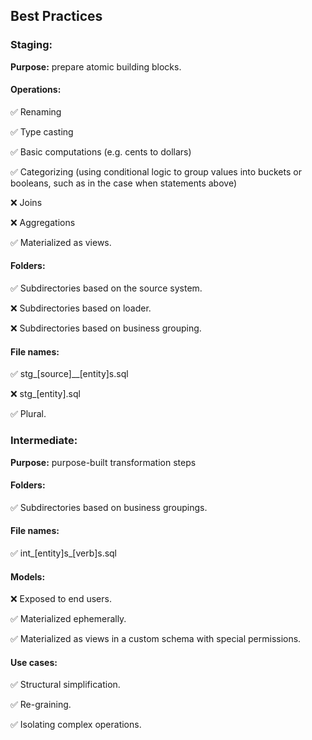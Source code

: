 ## Best Practices

### Staging:

**Purpose:** prepare atomic building blocks.

#### Operations:

✅ Renaming

✅ Type casting

✅ Basic computations (e.g. cents to dollars)

✅ Categorizing (using conditional logic to group values into buckets or booleans, such as in the case when statements above)

❌ Joins 

❌ Aggregations

✅ Materialized as views.


#### Folders:

✅ Subdirectories based on the source system.

❌ Subdirectories based on loader.

❌ Subdirectories based on business grouping.


#### File names:

✅ stg_[source]__[entity]s.sql

❌ stg_[entity].sql 

✅ Plural. 

### Intermediate: 

**Purpose:** purpose-built transformation steps

#### Folders:

✅ Subdirectories based on business groupings.

#### File names:

✅ int_[entity]s_[verb]s.sql

#### Models:

❌ Exposed to end users. 

✅ Materialized ephemerally. 

✅ Materialized as views in a custom schema with special permissions. 

#### Use cases:

✅ Structural simplification.

✅ Re-graining.

✅ Isolating complex operations.
